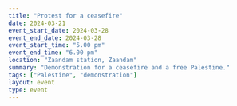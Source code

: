 ```yaml
---
title: "Protest for a ceasefire"
date: 2024-03-21
event_start_date: 2024-03-28
event_end_date: 2024-03-28
event_start_time: "5.00 pm"
event_end_time: "6.00 pm"
location: "Zaandam station, Zaandam"
summary: "Demonstration for a ceasefire and a free Palestine."
tags: ["Palestine", "demonstration"]
layout: event
type: event
---
```

